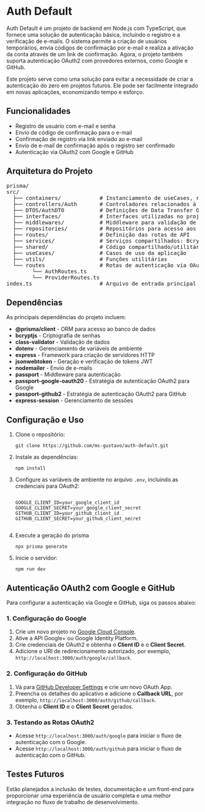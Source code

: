 <h1>Auth Default</h1>
<p>Auth Default é um projeto de backend em Node.js com TypeScript, que fornece uma solução de autenticação básica, incluindo o registro e a verificação de e-mails. O sistema permite a criação de usuários temporários, envia códigos de confirmação por e-mail e realiza a ativação da conta através de um link de confirmação. Agora, o projeto também suporta autenticação OAuth2 com provedores externos, como Google e GitHub.</p>

<p>Este projeto serve como uma solução para evitar a necessidade de criar a autenticação do zero em projetos futuros. Ele pode ser facilmente integrado em novas aplicações, economizando tempo e esforço.</p>

<h2>Funcionalidades</h2>
<ul>
    <li>Registro de usuário com e-mail e senha</li>
    <li>Envio de código de confirmação para o e-mail</li>
    <li>Confirmação de registro via link enviado ao e-mail</li>
    <li>Envio de e-mail de confirmação após o registro ser confirmado</li>
    <li>Autenticação via OAuth2 com Google e GitHub</li>
</ul>

<h2>Arquitetura do Projeto</h2>
<pre>
prisma/
src/
  ├── containers/            # Instanciamento de useCases, repositórios e serviços
  ├── controllers/Auth       # Controladores relacionados à autenticação
  ├── DTOS/AuthDTO           # Definições de Data Transfer Objects para autenticação
  ├── interfaces/            # Interfaces utilizadas no projeto
  ├── middlewares/           # Middleware para validação de DTO
  ├── repositories/          # Repositórios para acesso aos dados
  ├── routes/                # Definição das rotas de API
  ├── services/              # Serviços compartilhados: Bcrypt, Email, Token, User, Passport
  ├── shared/                # Código compartilhado/utilitário
  ├── useCases/              # Casos de uso da aplicação
  ├── utils/                 # Funções utilitárias
  └── routes                 # Rotas de autenticação via OAuth
        └── AuthRoutes.ts
        └── ProviderRoutes.ts
index.ts                     # Arquivo de entrada principal
</pre>

<h2>Dependências</h2>
<p>As principais dependências do projeto incluem:</p>
<ul>
    <li><strong>@prisma/client</strong> - ORM para acesso ao banco de dados</li>
    <li><strong>bcryptjs</strong> - Criptografia de senhas</li>
    <li><strong>class-validator</strong> - Validação de dados</li>
    <li><strong>dotenv</strong> - Gerenciamento de variáveis de ambiente</li>
    <li><strong>express</strong> - Framework para criação de servidores HTTP</li>
    <li><strong>jsonwebtoken</strong> - Geração e verificação de tokens JWT</li>
    <li><strong>nodemailer</strong> - Envio de e-mails</li>
    <li><strong>passport</strong> - Middleware para autenticação</li>
    <li><strong>passport-google-oauth20</strong> - Estratégia de autenticação OAuth2 para Google</li>
    <li><strong>passport-github2</strong> - Estratégia de autenticação OAuth2 para GitHub</li>
    <li><strong>express-session</strong> - Gerenciamento de sessões</li>
</ul>

<h2>Configuração e Uso</h2>
<ol>
    <li>Clone o repositório:
        <pre><code>git clone https://github.com/ms-gustavo/auth-default.git</code></pre>
    </li>
    <li>Instale as dependências:
        <pre><code>npm install</code></pre>
    </li>
    <li>Configure as variáveis de ambiente no arquivo <code>.env</code>, incluindo as credenciais para OAuth2:
        <pre><code>
GOOGLE_CLIENT_ID=your_google_client_id
GOOGLE_CLIENT_SECRET=your_google_client_secret
GITHUB_CLIENT_ID=your_github_client_id
GITHUB_CLIENT_SECRET=your_github_client_secret
        </code></pre>
    </li>
    <li>Execute a geração do prisma
        <pre><code>npx prisma generate</code></pre>
    </li>
    <li>Inicie o servidor:
        <pre><code>npm run dev</code></pre>
    </li>
</ol>

<h2>Autenticação OAuth2 com Google e GitHub</h2>
<p>Para configurar a autenticação via Google e GitHub, siga os passos abaixo:</p>

<h3>1. Configuração do Google</h3>
<ol>
    <li>Crie um novo projeto no <a href="https://console.developers.google.com/">Google Cloud Console</a>.</li>
    <li>Ative a API Google+ ou Google Identity Platform.</li>
    <li>Crie credenciais de OAuth2 e obtenha o <strong>Client ID</strong> e o <strong>Client Secret</strong>.</li>
    <li>Adicione o URI de redirecionamento autorizado, por exemplo, <code>http://localhost:3000/auth/google/callback</code>.</li>
</ol>

<h3>2. Configuração do GitHub</h3>
<ol>
    <li>Vá para <a href="https://github.com/settings/developers">GitHub Developer Settings</a> e crie um novo OAuth App.</li>
    <li>Preencha os detalhes do aplicativo e adicione o <strong>Callback URL</strong>, por exemplo, <code>http://localhost:3000/auth/github/callback</code>.</li>
    <li>Obtenha o <strong>Client ID</strong> e o <strong>Client Secret</strong> gerados.</li>
</ol>

<h3>3. Testando as Rotas OAuth2</h3>
<ul>
    <li>Acesse <code>http://localhost:3000/auth/google</code> para iniciar o fluxo de autenticação com o Google.</li>
    <li>Acesse <code>http://localhost:3000/auth/github</code> para iniciar o fluxo de autenticação com o GitHub.</li>
</ul>

<h2>Testes Futuros</h2>
<p>Estão planejados a inclusão de testes, documentação e um front-end para proporcionar uma experiência de usuário completa e uma melhor integração no fluxo de trabalho de desenvolvimento.</p>
